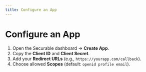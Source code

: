 ```yaml
---
title: Configure an App
---
```


# Configure an App

1. Open the Securable dashboard → **Create App**.
2. Copy the **Client ID** and **Client Secret**.
3. Add your **Redirect URLs** (e.g., `https://yourapp.com/callback`).
4. Choose allowed **Scopes** (default: `openid profile email`).
